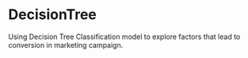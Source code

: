 # DecisionTree
Using Decision Tree Classification model to explore factors that lead to conversion in marketing campaign.
